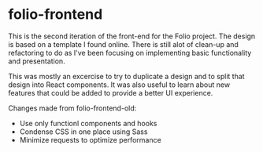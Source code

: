 # folio-frontend
This is the second iteration of the front-end for the Folio project. The design is based on a template I found online.
There is still alot of clean-up and refactoring to do as I've been focusing on implementing basic functionality and 
presentation.

This was mostly an excercise to try to duplicate a design and to split that design into React components. 
It was also useful to learn about new features that could be added to provide a better UI experience.

Changes made from folio-frontend-old:
* Use only functionl components and hooks
* Condense CSS in one place using Sass
* Minimize requests to optimize performance

